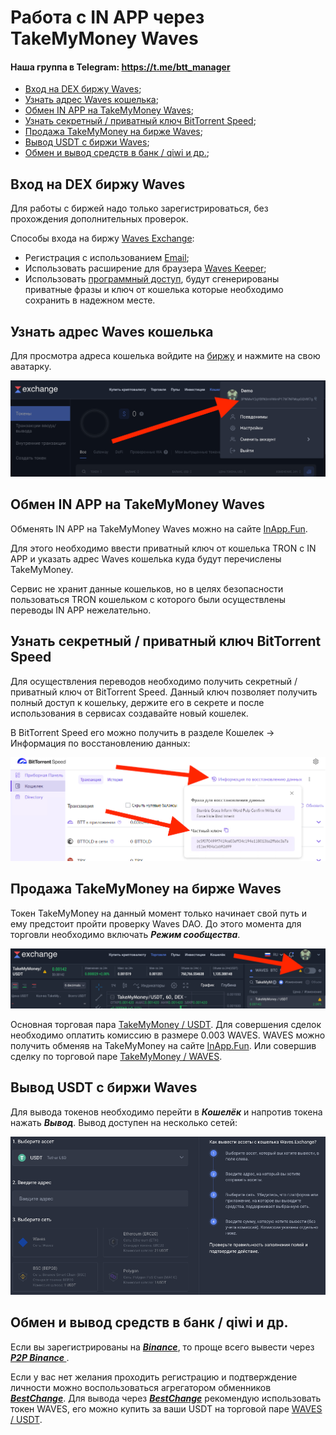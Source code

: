 # Работа с IN APP через TakeMyMoney Waves
#### Наша группа в Telegram: https://t.me/btt_manager

+ [Вход на DEX биржу Waves](#waves);
+ [Узнать адрес Waves кошелька](#wavesAddress);
+ [Обмен IN APP на TakeMyMoney Waves](#buyTmm);
+ [Узнать секретный / приватный ключ BitTorrent Speed](#speedKey);
+ [Продажа TakeMyMoney на бирже Waves](#sellTmmUsdt);
+ [Вывод USDT с биржи Waves](#withdrawUsdt);
+ [Обмен и вывод средств в банк / qiwi и др.](#bestchange);

<a name="waves">Вход на DEX биржу Waves</a>
-------------------------
Для работы с биржей надо только зарегистрироваться, без прохождения дополнительных проверок.

Способы входа на биржу [Waves Exchange](https://waves.exchange):
- Регистрация с использованием [Email](https://waves.exchange/sign-up/email);
- Использовать расширение для браузера [Waves Keeper](https://docs.waves.tech/ru/ecosystem/waves-keeper);
- Использовать [программный доступ](https://waves.exchange/sign-up/software), будут сгенерированы приватные фразы и ключ от кошелька которые необходимо сохранить в надежном месте.

<a name="wavesAddress">Узнать адрес Waves кошелька</a>
-------------------------
Для просмотра адреса кошелька войдите на [биржу](https://waves.exchange) и нажмите на свою аватарку.

![wavesAddress](./img/wavesAddress.png)

<a name="buyTmm">Обмен IN APP на TakeMyMoney Waves</a>
-------------------------

Обменять IN APP на TakeMyMoney Waves можно на сайте [InApp.Fun](https://inapp.fun/#/tmmBuy).

Для этого необходимо ввести приватный ключ от кошелька TRON с IN APP и указать адрес Waves кошелька куда будут перечислены TakeMyMoney. 

Сервис не хранит данные кошельков, но в целях безопасности пользоваться TRON кошельком с которого были осуществлены переводы IN APP нежелательно.

<a name="speedKey">Узнать секретный / приватный ключ BitTorrent Speed</a>
-------------------------

Для осуществления переводов необходимо получить секретный / приватный ключ от BitTorrent Speed. Данный ключ позволяет получить полный доступ к кошельку, держите его в секрете и после использования в сервисах создавайте новый кошелек.

В BitTorrent Speed его можно получить в разделе Кошелек -> Информация по восстановлению данных:

![speedKey](./img/speedKey.png)

<a name="sellTmmUsdt">Продажа TakeMyMoney на бирже Waves</a>
-------------------------

Токен TakeMyMoney на данный момент только начинает свой путь и ему предстоит пройти проверку Waves DAO. До этого момента для торговли необходимо включать _**Режим сообщества**_.

![sellTmmUsdt](./img/sellTmmUsdt.png)

Основная торговая пара [TakeMyMoney / USDT](https://waves.exchange/trading/spot/CESxeaxm1urc8GgFHF93U6GSF7BU3GuECDPQY75WMdQc_USDT).
Для совершения сделок необходимо оплатить комиссию в размере 0.003 WAVES.
WAVES можно получить обменяв на TakeMyMoney на сайте [InApp.Fun](https://inapp.fun). Или совершив сделку по торговой паре [TakeMyMoney / WAVES](https://waves.exchange/trading/spot/CESxeaxm1urc8GgFHF93U6GSF7BU3GuECDPQY75WMdQc_WAVES).

<a name="withdrawUsdt">Вывод USDT с биржи Waves</a>
-------------------------

Для вывода токенов необходимо перейти в _**Кошелёк**_ и напротив токена нажать _**Вывод**_.
Вывод доступен на несколько сетей:

![withdrawUsdt](./img/withdrawUsdt.png)

<a name="bestchange">Обмен и вывод средств в банк / qiwi и др.</a>
-------------------------

Если вы зарегистрированы на _**[Binance](https://www.binance.com/ru/register?ref=140122449)**_, то проще всего вывести через _**[P2P Binance ](https://p2p.binance.com/ru?ref=140122449)**_.

Если у вас нет желания проходить регистрацию и подтверждение личности можно воспользоваться агрегатором обменников _**[BestChange](https://www.bestchange.ru/?p=1226003)**_.
Для вывода через _**[BestChange](https://www.bestchange.ru/?p=1226003)**_ рекомендую использовать токен WAVES, его можно купить за ваши USDT на торговой паре [WAVES / USDT](https://waves.exchange/trading/spot/WAVES_USDT).
